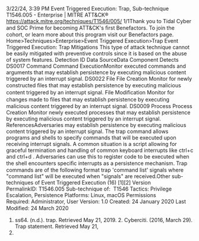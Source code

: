 3/22/24, 3:39 PM Event Triggered Execution: Trap, Sub-technique T1546.005 - Enterprise | MITRE ATT&CK®
https://attack.mitre.org/techniques/T1546/005/ 1/1Thank you to Tidal Cyber and SOC Prime for becoming ATT&CK's ﬁrst Benefactors. To join the cohort, or learn more about this program visit our
Benefactors page.
Home>Techniques>Enterprise>Event Triggered Execution>Trap
Event Triggered Execution: Trap
Mitigations
This type of attack technique cannot be easily mitigated with preventive controls since it is based on the abuse of system features.
Detection
ID Data SourceData Component Detects
DS0017 Command Command
ExecutionMonitor executed commands and arguments that may establish persistence by executing
malicious content triggered by an interrupt signal.
DS0022 File File Creation Monitor for newly constructed ﬁles that may establish persistence by executing malicious
content triggered by an interrupt signal.
File Modiﬁcation Monitor for changes made to ﬁles that may establish persistence by executing malicious
content triggered by an interrupt signal.
DS0009 Process Process Creation Monitor newly executed processes that may establish persistence by executing malicious
content triggered by an interrupt signal.
ReferencesAdversaries may establish persistence by executing malicious content triggered by an interrupt signal. The trap command allows programs
and shells to specify commands that will be executed upon receiving interrupt signals. A common situation is a script allowing for graceful
termination and handling of common keyboard interrupts like ctrl+c and ctrl+d .
Adversaries can use this to register code to be executed when the shell encounters speciﬁc interrupts as a persistence mechanism. Trap
commands are of the following format trap 'command list' signals where "command list" will be executed when "signals" are received.Other sub-techniques of Event Triggered Execution (16)
[1][2]
Version PermalinkID: T1546.005
Sub-technique of:  T1546
 
Tactics: Privilege Escalation, Persistence
 
Platforms: Linux, macOS
 
Permissions Required: Administrator, User
Version: 1.0
Created: 24 January 2020
Last Modiﬁed: 24 March 2020
1. ss64. (n.d.). trap. Retrieved May 21, 2019. 2. Cyberciti. (2016, March 29). Trap statement. Retrieved May 21,
2019.